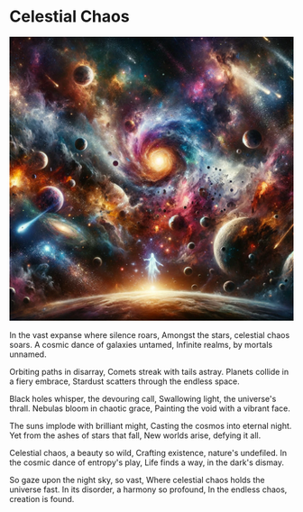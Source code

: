 # Celestial Chaos

![Image](public/images/celestialchaos.png)

In the vast expanse where silence roars,
Amongst the stars, celestial chaos soars.
A cosmic dance of galaxies untamed,
Infinite realms, by mortals unnamed.

Orbiting paths in disarray,
Comets streak with tails astray.
Planets collide in a fiery embrace,
Stardust scatters through the endless space.

Black holes whisper, the devouring call,
Swallowing light, the universe's thrall.
Nebulas bloom in chaotic grace,
Painting the void with a vibrant face.

The suns implode with brilliant might,
Casting the cosmos into eternal night.
Yet from the ashes of stars that fall,
New worlds arise, defying it all.

Celestial chaos, a beauty so wild,
Crafting existence, nature's undefiled.
In the cosmic dance of entropy's play,
Life finds a way, in the dark's dismay.

So gaze upon the night sky, so vast,
Where celestial chaos holds the universe fast.
In its disorder, a harmony so profound,
In the endless chaos, creation is found.
